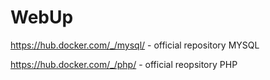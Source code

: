 # WebUp
https://hub.docker.com/_/mysql/ - official repository MYSQL

https://hub.docker.com/_/php/ - official reopsitory PHP

